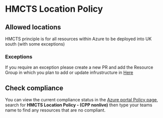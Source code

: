 # HMCTS Location Policy

## Allowed locations
HMCTS principle is for all resources within Azure to be deployed into UK south (with some exceptions)

### Exceptions
If you require an exception please create a new PR and add the Resource Group in which you plan to add or update infrustructure in [Here](https://github.com/hmcts/cpp-azure-policy/blob/f5882400a823866a66eff009336072b4d35d5b50/assignments/mgmt-groups/mg-HMCTS/assign.allowed_regions.json#L14)

## Check compliance

You can view the current compliance status in the [Azure portal Policy page](https://portal.azure.com/#view/Microsoft_Azure_Policy/PolicyMenuBlade/~/Overview), search for **__HMCTS Location Policy - (CPP nonlive)__** then type your teams name to find any resources that are no compliant.
